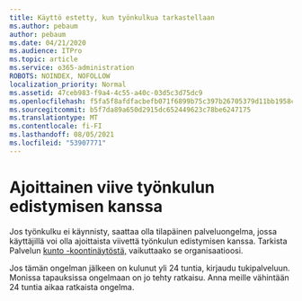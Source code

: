 ```yaml
---
title: Käyttö estetty, kun työnkulkua tarkastellaan
ms.author: pebaum
author: pebaum
ms.date: 04/21/2020
ms.audience: ITPro
ms.topic: article
ms.service: o365-administration
ROBOTS: NOINDEX, NOFOLLOW
localization_priority: Normal
ms.assetid: 47ceb983-f9a4-4c55-a40c-03d5c3d75dc9
ms.openlocfilehash: f5fa5f8afdfacbefb071f6899b75c397b26705379d11bb1958c3d7f7be499b1f
ms.sourcegitcommit: b5f7da89a650d2915dc652449623c78be6247175
ms.translationtype: MT
ms.contentlocale: fi-FI
ms.lasthandoff: 08/05/2021
ms.locfileid: "53907771"
---
```

# <a name="intermittent-delays-with-workflow-progress"></a>Ajoittainen viive työnkulun edistymisen kanssa

Jos työnkulku ei käynnisty, saattaa olla tilapäinen palveluongelma, jossa käyttäjillä voi olla ajoittaista viivettä työnkulun edistymisen kanssa. Tarkista Palvelun [kunto -koontinäytöstä,](https://admin.microsoft.com/AdminPortal/Home#/servicehealth) vaikuttaako se organisaatioosi. 

Jos tämän ongelman jälkeen on kulunut yli 24 tuntia, kirjaudu tukipalveluun. Monissa tapauksissa ongelmaan on jo tehty ratkaisu. Anna meille vähintään 24 tuntia aikaa ratkaista ongelma.


  

